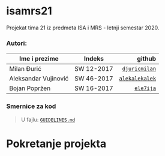 # isamrs21
Projekat tima 21 iz predmeta ISA i MRS - letnji semestar 2020.

### Autori:
|     Ime i prezime    	|   Indeks   	| github      	|
|--------------------	|:----------:	|-------------:	|
|      Milan Đurić     	| SW 12-2017 	| [```djuricmilan```](github.com/djuricmilan) 	|
| Aleksandar Vujinović 	| SW 46-2017 	| [```alekalekalek```](github.com/alekalekalek)|
|     Bojan Popržen    	| SW 16-2017 	| [```ele7ija```](github.com/ele7ija)    	|

### Smernice za kod
> U fajlu: [```GUIDELINES.md```](GUIDELINES.md)

# Pokretanje projekta
